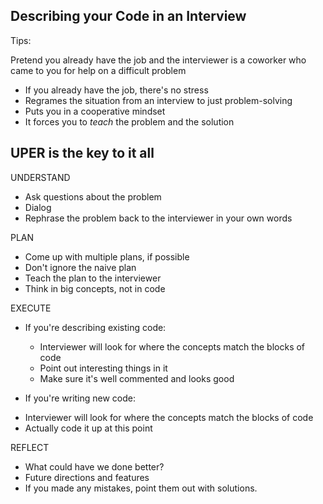 ## Describing your Code in an Interview

Tips:

Pretend you already have the job and the interviewer is a coworker who came to you for help on a difficult problem

- If you already have the job, there's no stress
- Regrames the situation from an interview to just problem-solving
- Puts you in a cooperative mindset
- It forces you to _teach_ the problem and the solution

## UPER is the key to it all

UNDERSTAND

- Ask questions about the problem
- Dialog
- Rephrase the problem back to the interviewer in your own words

PLAN

- Come up with multiple plans, if possible
- Don't ignore the naive plan
- Teach the plan to the interviewer
- Think in big concepts, not in code

EXECUTE

- If you're describing existing code:

  - Interviewer will look for where the concepts match the blocks of code
  - Point out interesting things in it
  - Make sure it's well commented and looks good

- If you're writing new code:

* Interviewer will look for where the concepts match the blocks of code
* Actually code it up at this point

REFLECT

- What could have we done better?
- Future directions and features
- If you made any mistakes, point them out with solutions.
